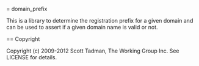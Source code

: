 = domain_prefix

This is a library to determine the registration prefix for a given domain
and can be used to assert if a given domain name is valid or not.

== Copyright

Copyright (c) 2009-2012 Scott Tadman, The Working Group Inc.
See LICENSE for details.
